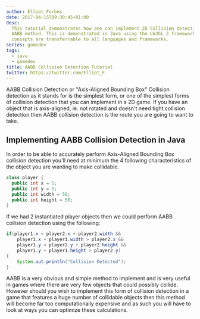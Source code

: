 ```yaml
---
author: Elliot Forbes
date: 2017-04-15T09:30:45+01:00
desc:
  This tutorial demonstrates how one can implement 2D Collision detection using
  AABB method. This is demonstrated in Java using the LWJGL 3 framework but the
  concepts are transferrable to all languages and frameworks.
series: gamedev
tags:
  - java
  - gamedev
title: AABB Collision Detection Tutorial
twitter: https://twitter.com/Elliot_F
---
```


<p>AABB Collision Detection or "Axis-Aligned Bounding Box" Collision detection as it stands for is the simplest form, or one of the simplest forms of collision detection that you can implement in a 2D game. If you have an object that is axis-aligned, ie. not rotated and doesn't need tight collision detection then AABB collision detection is the route you are going to want to take.</p>

## Implementing AABB Collision Detection in Java

<p>In order to be able to accurately perform Axis-Aligned Bounding Box collision detection you'll need at minimum the 4 following characteristics of the object you are wanting to make collidable.</p>

```java
class player {
  public int x = 5;
  public int y = 5;
  public int width = 50;
  public int height = 50;
}
```

<p>If we had 2 instantiated player objects then we could perform AABB collision detection using the following:</p>

```java
if(player1.x < player2.x + player2.width &&
    player1.x + player1.width > player2.x &&
    player1.y < player2.y + player2.height &&
    player1.y + player1.height > player2.y)
{
    System.out.println("Collision Detected");
}
```

<p>AABB is a very obvious and simple method to implement and is very useful in games where there are very few objects that could possibly collide. However should you wish to implement this form of collision detection in a game that features a huge number of collidable objects then this method will become far too computationally expensive and as such you will have to look at ways you can optimize these calculations.</p>
